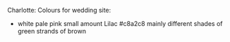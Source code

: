 Charlotte: 
Colours for wedding site:
- white
pale pink small amount
Lilac #c8a2c8
mainly different shades of green
strands of brown